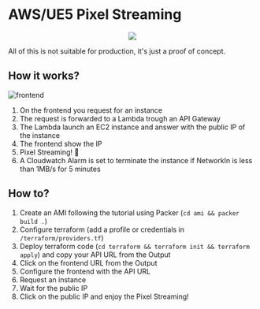 # AWS/UE5 Pixel Streaming
<p align="center">
  <img src="https://github.com/louis-fiori/aws-ue5-pixel-streaming/blob/main/images/pixel_streaming_gif.gif?raw=true"/>
</p>

All of this is not suitable for production, it's just a proof of concept.

## How it works?
![frontend](https://github.com/louis-fiori/aws-ue5-pixel-streaming/blob/main/images/frontend_capture_1.png?raw=true)

1. On the frontend you request for an instance
2. The request is forwarded to a Lambda trough an API Gateway
3. The Lambda launch an EC2 instance and answer with the public IP of the instance
4. The frontend show the IP
5. Pixel Streaming! 🎉
6. A Cloudwatch Alarm is set to terminate the instance if NetworkIn is less than 1MB/s for 5 minutes

## How to?
1. Create an AMI following the tutorial using Packer (`cd ami && packer build .`)
2. Configure terraform (add a profile or credentials in `/terraform/providers.tf`)
3. Deploy terraform code (`cd terraform && terraform init && terraform apply`) and copy your API URL from the Output
4. Click on the frontend URL from the Output
5. Configure the frontend with the API URL
6. Request an instance
7. Wait for the public IP
8. Click on the public IP and enjoy the Pixel Streaming!
